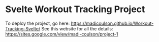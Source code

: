 # Svelte Workout Tracking Project

To deploy the project, go here: https://madicoulson.github.io/Workout-Tracking-Svelte/
See this website for all the details: https://sites.google.com/view/madi-coulson/project-1
